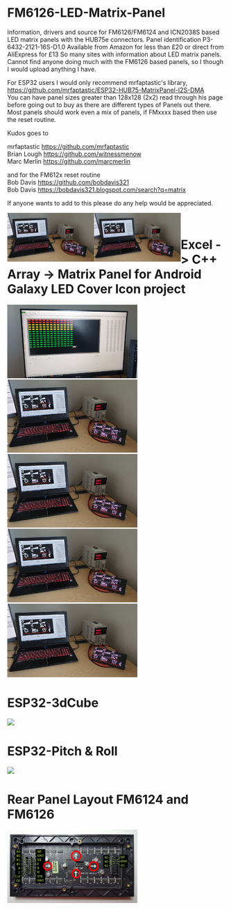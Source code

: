 # FM6126-LED-Matrix-Panel

Information, drivers and source for FM6126/FM6124 and ICN2038S based LED matrix panels with the HUB75e connectors.
Panel identification P3-6432-2121-16S-D1.0
Available from Amazon for less than £20 or direct from AliExpress for £13
So many sites with information about LED matrix panels. Cannot find anyone doing much with the FM6126 based panels, so I though I would upload anything I have.

For ESP32 users I would only recommend mrfaptastic's library,  
https://github.com/mrfaptastic/ESP32-HUB75-MatrixPanel-I2S-DMA  
You can have panel sizes greater than 128x128 (2x2) read through his page before going out to buy as there are different types of 
Panels out there. Most panels should work even a mix of panels, if FMxxxx based then use the reset routine.

Kudos goes to 

mrfaptastic https://github.com/mrfaptastic  
Brian Lough https://github.com/witnessmenow  
Marc Merlin https://github.com/marcmerlin  

and for the FM612x reset routine  
Bob Davis   https://github.com/bobdavis321   
Bob Davis   https://bobdavis321.blogspot.com/search?q=matrix     


If anyone wants to add to this please do any help would be appreciated.  

<a href="url"><img src="https://raw.githubusercontent.com/Galaxy-Man/FM6126-FM6124-LED-DMD/master/20200412_080117_resized_1.jpg" align="left" width="200" >
<a href="url"><img src="https://raw.githubusercontent.com/Galaxy-Man/FM6126-FM6124-LED-DMD/master/20200412_080117_resized_1.jpg" align="left" width="200" >
<br /> </a>  
 



# Excel -> C++ Array -> Matrix Panel for Android Galaxy LED Cover Icon project  

<img src="https://github.com/Galaxy-Man/FM6126-FM6124-LED-DMD/blob/master/20200404_145121_resized.jpg" width="300">  
<img src="https://raw.githubusercontent.com/Galaxy-Man/FM6126-FM6124-LED-DMD/master/20200412_080117_resized_1.jpg" width="300"> 

 <div class="row">
  <div class="column">
    <img src="https://raw.githubusercontent.com/Galaxy-Man/FM6126-FM6124-LED-DMD/master/20200412_080117_resized_1.jpg" alt="Snow" width="300">
  </div>
  <div class="column">
    <img src="https://raw.githubusercontent.com/Galaxy-Man/FM6126-FM6124-LED-DMD/master/20200412_080117_resized_1.jpg" alt="Forest" width="300">
  </div>
  <div class="column">
    <img src="https://raw.githubusercontent.com/Galaxy-Man/FM6126-FM6124-LED-DMD/master/20200412_080117_resized_1.jpg" alt="Mountains" width="300">
  </div>
</div> 


# ESP32-3dCube

<img src="https://github.com/Galaxy-Man/The-Cube/blob/main/ESP323dCube.gif" width="300">  

# ESP32-Pitch & Roll

<img src="https://github.com/Galaxy-Man/The-Cube/blob/main/mpu6050pitchRoll.gif" width="300">  

# Rear Panel Layout FM6124 and FM6126

<img src="https://raw.githubusercontent.com/Galaxy-Man/FM6126-FM6124-LED-DMD/master/RGBMatrix32x64.jpg" width="300">  



